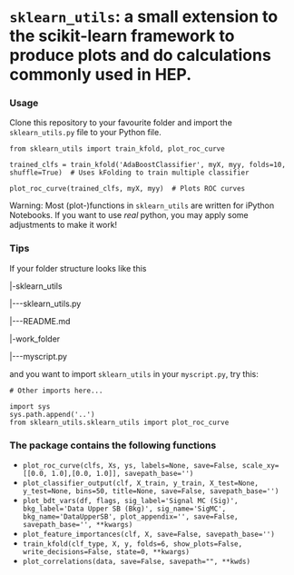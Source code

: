 # `sklearn_utils`: a small extension to the scikit-learn framework to produce plots and do calculations commonly used in HEP.

### Usage

Clone this repository to your favourite folder and import the `sklearn_utils.py` file to your Python file.

```
from sklearn_utils import train_kfold, plot_roc_curve

trained_clfs = train_kfold('AdaBoostClassifier', myX, myy, folds=10, shuffle=True)  # Uses kFolding to train multiple classifier

plot_roc_curve(trained_clfs, myX, myy)  # Plots ROC curves
```

Warning: Most (plot-)functions in `sklearn_utils` are written for iPython Notebooks. If you want to use _real_ python, you may apply some adjustments to make it work!

### Tips

If your folder structure looks like this

|-sklearn_utils

|---sklearn_utils.py

|---README.md

|-work_folder

|---myscript.py

and you want to import `sklearn_utils` in your `myscript.py`, try this:

```
# Other imports here...

import sys
sys.path.append('..')
from sklearn_utils.sklearn_utils import plot_roc_curve
```

### The package contains the following functions

* `plot_roc_curve(clfs, Xs, ys, labels=None, save=False, scale_xy=[[0.0, 1.0],[0.0, 1.0]], savepath_base='')`
* `plot_classifier_output(clf, X_train, y_train, X_test=None, y_test=None, bins=50, title=None, save=False, savepath_base='')`
* `plot_bdt_vars(df, flags, sig_label='Signal MC (Sig)', bkg_label='Data Upper SB (Bkg)', sig_name='SigMC', bkg_name='DataUpperSB', plot_appendix='', save=False, savepath_base='', **kwargs)` 
* `plot_feature_importances(clf, X, save=False, savepath_base='')`
* `train_kfold(clf_type, X, y, folds=6, show_plots=False, write_decisions=False, state=0, **kwargs)`
* `plot_correlations(data, save=False, savepath="", **kwds)`





